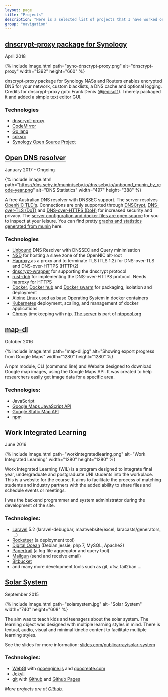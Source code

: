 ```yaml
---
layout: page
title: "Projects"
description: "Here is a selected list of projects that I have worked on."
group: "navigation"
---
```


## [dnscrypt-proxy package for Synology](https://github.com/publicarray/spksrc/releases)

April 2018

{% include image.html path="syno-dnscrypt-proxy.png" alt="dnscrypt-proxy" width="1392" height="660" %}

dnscrypt-proxy package for Synology NASs and Routers enables encrypted DNS for your network, custom blacklists, a DNS cache and optional logging. Credits for dnscrypt-proxy goto Frank Denis ([@jedisct1](https://twitter.com/jedisct1)). I merely packaged it and added a simple text editor GUI.

### Technologies
* [dnscrypt-proxy](https://github.com/jedisct1/dnscrypt-proxy)
* [CodeMirror](https://codemirror.net/)
* [Go lang](https://golang.org)
* [spksrc](https://github.com/SynoCommunity/spksrc)
* [Synology Open Source Project](https://sourceforge.net/projects/dsgpl/)

## [Open DNS resolver](https://dns.seby.io)

January 2017 - Ongoing

{% include image.html path="https://dns.seby.io/munin/seby.io/dns.seby.io/unbound_munin_by_rcode-year.png" alt="DNS Statistics" width="497" height="388" %}

A free Australian DNS resolver with DNSSEC support. The server resolves [OpenNIC TLD's](https://www.opennic.org/). Connections are only supported through [DNSCrypt](https://dnscrypt.info/protocol), [DNS-over-TLS (DoT)](https://tools.ietf.org/html/rfc7858) and [DNS-over-HTTPS (DoH)](https://tools.ietf.org/html/draft-ietf-doh-dns-over-https) for increased security and privacy. The [server configuration and docker files are open source](https://github.com/publicarray/dns-resolver-infra) for you to inspect at your leisure. You can find pretty [graphs and statistics generated from munin](https://dns.seby.io/stats.html) here.

### Technologies
* [Unbound](https://www.unbound.net/) DNS Resolver with DNSSEC and Query minimisation
* [NSD](https://www.nlnetlabs.nl/projects/nsd/) for hosting a slave zone of the OpenNIC alt-root 
* [Haproxy ](https://www.haproxy.org/) as a proxy and to terminate TLS (TLS 1.2) for DNS-over-TLS and DNS-over-HTTPS (HTTP/2)
* [dnscrypt-wrapper](https://github.com/cofyc/dnscrypt-wrapper) for supporting the dnscrypt protocol
* [rust-doh](https://github.com/jedisct1/rust-doh) for implementing the DNS-over-HTTPS protocol. Needs haproxy for HTTPS
* [Docker](https://docker.com/), [Docker hub](https://hub.docker.com/u/publicarray/) and [Docker swarm](https://docs.docker.com/engine/swarm/) for packaging, isolation and deployment
* [Alpine Linux](https://alpinelinux.org/) used as base Operating System in docker containers
* [Kubernetes](https://kubernetes.io/) deployment, scaling, and management of docker applications
* [Chrony](https://chrony.tuxfamily.org/) timekeeping with ntp. [The server](http://www.pool.ntp.org/user/b9nv9cqbjuhggucwvz364) is part of [ntppool.org](https://ntppool.org/)

## [map-dl](https://www.npmjs.com/package/map-dl)

October 2016

{% include image.html path="map-dl.jpg" alt="Showing export progress from Google Maps" width="1280" height="1280" %}

A npm module, CLI (command line) and Website designed to download Google map images, using the Google Maps API. It was created to help researchers easily get image data for a specific area.

### Technologies:

* JavaScript
* [Google Maps JavaScript API](https://developers.google.com/maps/documentation/javascript/)
* [Google Static Map API](https://developers.google.com/maps/documentation/static-maps/)
* [npm](https://npmjs.com)

## Work Integrated Learning

June 2016

{% include image.html path="workintegratedlearing.png" alt="Work Integrated Learning" width="1280" height="1280" %}

Work Integrated Learning (WIL) is a program designed to integrate final year, undergraduate and postgraduate UNI students into the workplace. This is a website for the course. It aims to facilitate the process of matching students and industry partners with the added ability to share files and schedule events or meetings.

I was the backend programmer and system administrator during the development of the site.

### Technologies:
* [Laravel](https://laravel.com/) 5.2 (laravel-debugbar, maatwebsite/excel, laracasts/generators, ...)
* [Rocketeer](http://rocketeer.autopergamene.eu/) (a deployment tool)
* [Digital Ocean](https://www.digitalocean.com/) (Debian jessie, php 7, MySQL, Apache2)
* [Papertrail](https://papertrailapp.com/) (a log file aggregator and query tool)
* [Mailgun](https://mailgun.com/) (send and receive email)
* [Bitbucket](https://bitbucket.org/)
* and many more development tools such as git, ufw, fail2ban ...

## [Solar System](https://publicarray.github.io/solarsystem/)

September 2015

{% include image.html path="solarsystem.jpg" alt="Solar System" width="740" height="608" %}

The aim was to teach kids and teenagers about the solar system. The learning object was designed with multiple learning styles in mind. There is textual, audio, visual and minimal kinetic content to facilitate multiple learning styles. 

See the slides for more information: [slides.com/publicarray/solar-system](https://slides.com/publicarray/solar-system)

### Technologies:

* [WebGl](https://en.wikipedia.org/wiki/WebGL) with [gooengine.js](https://github.com/GooTechnologies/goojs) and [goocreate.com](https://goocreate.com/)
* [Jekyll](https://jekyllrb.com/)
* [git](https://git-scm.com/) with [Github](https://github.com/) and [Github Pages](https://pages.github.com/)

*More projects are at [Github](https://github.com/publicarray).*
